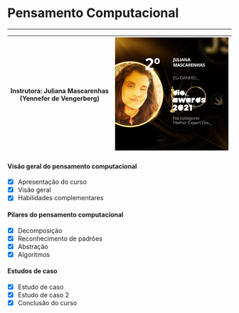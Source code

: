 # Pensamento Computacional

------



| Instrutora: Juliana Mascarenhas<br />(Yennefer de Vengerberg) | <img src="https://github.com/victorabreu25/desafio-dio-github/blob/9fa34b855b8e55355061ebad3351a6c052d6a14a/Juliana%20Mascarenhas.jpg" /> |
| ------------------------------------------------------------ | :----------------------------------------------------------: |

#### Visão geral do pensamento computacional

- [x] Apresentação do curso
- [x] Visão geral
- [x] Habilidades complementares

#### Pilares do pensamento computacional

- [x] Decomposição
- [x] Reconhecimento de padrões
- [x] Abstração
- [x] Algoritmos

#### Estudos de caso

- [x] Estudo de caso
- [x] Estudo de caso 2
- [x] Conclusão do curso
